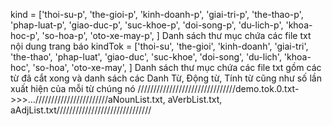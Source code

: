 kind = ['thoi-su-p', 'the-gioi-p', 'kinh-doanh-p',
'giai-tri-p', 'the-thao-p', 'phap-luat-p', 'giao-duc-p', 'suc-khoe-p', 'doi-song-p', 'du-lich-p', 'khoa-hoc-p', 'so-hoa-p', 'oto-xe-may-p', ]
Danh sách thư mục chứa các file txt nội dung trang báo
kindTok = ['thoi-su', 'the-gioi', 'kinh-doanh',
'giai-tri', 'the-thao', 'phap-luat', 'giao-duc', 'suc-khoe', 'doi-song', 'du-lich', 'khoa-hoc', 'so-hoa', 'oto-xe-may', ]
Danh sách thư mục chứa các file txt gồm các từ đã cắt xong và danh sách các Danh Từ, Động từ, Tính từ cũng như số lần xuất hiện của mỗi từ chúng nó
///////////////////////////////demo.tok.0.txt->>>...///////////////////////aNounList.txt, aVerbList.txt, aAdjList.txt//////////////////////////////
